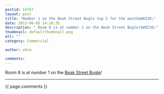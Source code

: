 ```yaml
---
postid: 14767
layout: post
title: "Number 1 on the Beak Street Bugle top 5 for the month&#8230;"
date: 2013-06-05 14:20:35
description: " Room 8 is at number 1 on the Beak Street Bugle!&#8230;"
thumbnail: defaultThumbnail.png
alt: ""
category: Commercial

author: ohna

comments:
---
```


<p> Room 8 is at number 1 on the <a href="http://beakstreetbugle.com/articles/view/234/high-five-june">Beak Street Bugle</a>!</p>

<hr>

{{ page.comments }}


